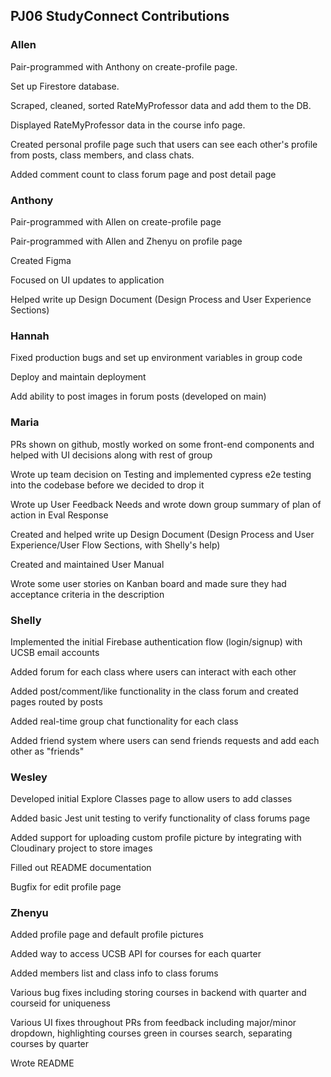 ## PJ06 StudyConnect Contributions

### Allen

Pair-programmed with Anthony on create-profile page.

Set up Firestore database.

Scraped, cleaned, sorted RateMyProfessor data and add them to the DB.

Displayed RateMyProfessor data in the course info page. 

Created personal profile page such that users can see each other's profile from posts, class members, and class chats. 

Added comment count to class forum page and post detail page

### Anthony

Pair-programmed with Allen on create-profile page

Pair-programmed with Allen and Zhenyu on profile page

Created Figma

Focused on UI updates to application

Helped write up Design Document (Design Process and User Experience Sections)

### Hannah
Fixed production bugs and set up environment variables in group code

Deploy and maintain deployment

Add ability to post images in forum posts (developed on main)


### Maria

PRs shown on github, mostly worked on some front-end components and helped with UI decisions along with rest of group

Wrote up team decision on Testing and implemented cypress e2e testing into the codebase before we decided to drop it

Wrote up User Feedback Needs and wrote down group summary of plan of action in Eval Response 

Created and helped write up Design Document (Design Process and User Experience/User Flow Sections, with Shelly's help)

Created and maintained User Manual

Wrote some user stories on Kanban board and made sure they had acceptance criteria in the description

### Shelly
Implemented the initial Firebase authentication flow (login/signup) with UCSB email accounts

Added forum for each class where users can interact with each other

Added post/comment/like functionality in the class forum and created pages routed by posts

Added real-time group chat functionality for each class

Added friend system where users can send friends requests and add each other as "friends"

### Wesley
Developed initial Explore Classes page to allow users to add classes

Added basic Jest unit testing to verify functionality of class forums page

Added support for uploading custom profile picture by integrating with Cloudinary project to store images

Filled out README documentation

Bugfix for edit profile page

### Zhenyu
Added profile page and default profile pictures  

Added way to access UCSB API for courses for each quarter  

Added members list and class info to class forums  

Various bug fixes including storing courses in backend with quarter and courseid for uniqueness  

Various UI fixes throughout PRs from feedback including major/minor dropdown, highlighting courses green in courses search, separating courses by quarter  

Wrote README
